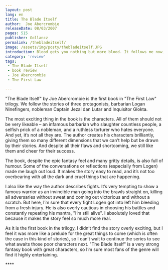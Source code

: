 ```yaml
---
layout: post
lang: en
title: The Blade Itself
author:  Joe Abercrombie
releaseDate: 08/03/2007
pages: 515
publisher: Gollancz
permalink: /thebladeitself/
image: /assets/img/posty/thebladeitself.JPG
introduction: Blood gets you nothing but more blood. It follows me now, always, like my shadow, and like my shadow, I can never be free of it. I should never be free of it. I’ve earned it. I’ve deserved it. I’ve sought it out. Such is my punishment.
category: 'review'
tags:
 - The Blade Itself
 - book review
 - Joe Abercrombie
 - The First Law

---
```


  "The Blade Itself" by Joe Abercrombie is the first book in "The First Law" trilogy. We follow the stories of three protagonists, barbarian Logan Ninefingers, nobleman Captain Jezal dan Lutar and Inquisitor Glokta.

  The most exciting thing in the book is the characters. All of them should not be very likeable – an infamous barbarian who slaughter countless people, a selfish prick of a nobleman, and a ruthless torturer who hates everyone. And yet, it’s not all they are. The author creates his characters brilliantly, giving them so many different dimensions that we can’t help but be drawn by their stories. And despite all their flaws and shortcoming, we still like them and cheer for their success.

  The book, despite the epic fantasy feel and many gritty details, is also full of humour. Some of the conversations or reflections (especially from Logen) made me laugh out loud. It makes the story easy to read, and it’s not too overbearing with all the dark and cruel things that are happening.

  I also like the way the author describes fights. It’s very tempting to show a famous warrior as an invincible man going into the brawls straight on, killing all adversaries without sweat and coming out victorious and without a scratch. But here, I’m sure that every fight Logen got into left him bleeding from a fresh injury. He is also overly cautious in choosing his battles and constantly repeating his mantra, "I’m still alive". I absolutely loved that because it makes the story feel so much more real.

  As it is the first book in the trilogy, I didn’t find the story overly exciting, but I feel it was more like a prelude for the great things to come (which is often the case in this kind of stories), so I can’t wait to continue the series to see what awaits those poor characters next. "The Blade Itself" is a very strong fantasy book with great characters, so I’m sure most fans of the genre will find it highly entertaining.


  \*\*\*\*
